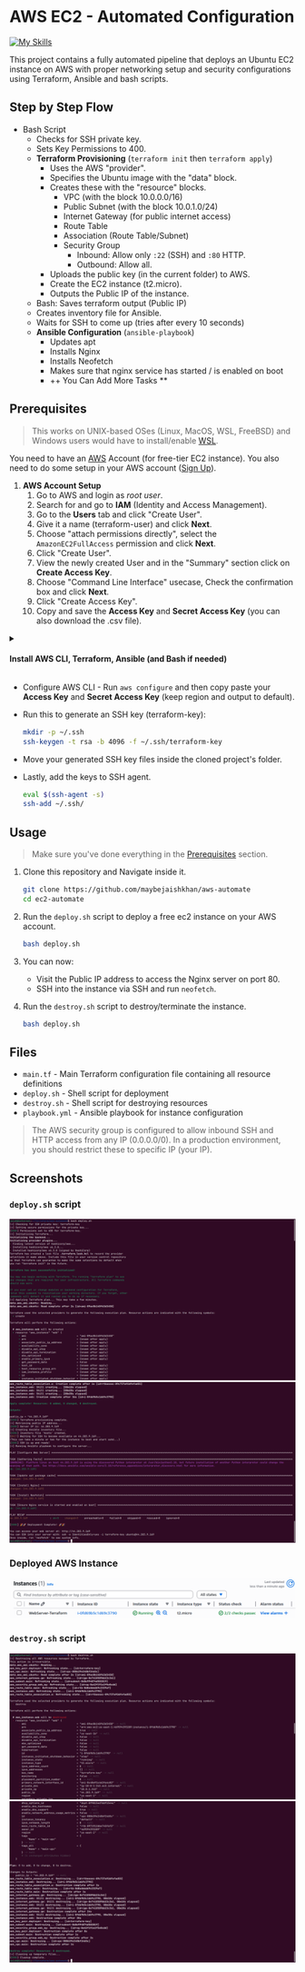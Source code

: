 # AWS EC2 - Automated Configuration

[![My Skills](https://skillicons.dev/icons?i=aws,terraform,ansible,bash)](https://skillicons.dev)

This project contains a fully automated pipeline that deploys an Ubuntu EC2 instance on AWS with proper networking setup and security configurations using Terraform, Ansible and bash scripts.


## Step by Step Flow

- Bash Script
  - Checks for SSH private key.
  - Sets Key Permissions to 400.
  - **Terraform Provisioning** (`terraform init` then `terraform apply`)
    - Uses the AWS "provider".
    - Specifies the Ubuntu image with the "data" block.
    - Creates these with the "resource" blocks.
      - VPC (with the block 10.0.0.0/16)
      - Public Subnet (with the block 10.0.1.0/24)
      - Internet Gateway (for public internet access)
      - Route Table
      - Association (Route Table/Subnet)
      - Security Group
        - Inbound: Allow only `:22` (SSH) and `:80` HTTP.
        - Outbound: Allow all.
    - Uploads the public key (in the current folder) to AWS.
    - Create the EC2 instance (t2.micro).
    - Outputs the Public IP of the instance.
  - Bash: Saves terraform output (Public IP)
  - Creates inventory file for Ansible.
  - Waits for SSH to come up (tries after every 10 seconds)
  - **Ansible Configuration** (`ansible-playbook`)
    - Updates apt
    - Installs Nginx
    - Installs Neofetch
    - Makes sure that nginx service has started / is enabled on boot
    - ++ You Can Add More Tasks **

## Prerequisites

> This works on UNIX-based OSes (Linux, MacOS, WSL, FreeBSD) and Windows users would have to install/enable [WSL](https://learn.microsoft.com/en-us/windows/wsl/install).

You need to have an [AWS](https://aws.amazon.com/console/) Account (for free-tier EC2 instance). You also need to do some setup in your AWS account ([Sign Up](https://signin.aws.amazon.com/signup?request_type=register)).

1. **AWS Account Setup**
   1. Go to AWS and login as *root user*.
   2. Search for and go to **IAM** (Identity and Access Management).
   3. Go to the **Users** tab and click "Create User".
   4. Give it a name (terraform-user) and click **Next**.
   5. Choose "attach permissions directly", select the `AmazonEC2FullAccess` permission and click **Next**.
   6. Click "Create User".
   7. View the newly created User and in the "Summary" section click on **Create Access Key**.
   8. Choose "Command Line Interface" usecase, Check the confirmation box and click **Next**.
   9. Click "Create Access Key".
   10. Copy and save the **Access Key** and **Secret Access Key** (you can also download the .csv file).

<details>
    <summary><h4>Install AWS CLI, Terraform, Ansible (and Bash if needed)</h4></summary>

- **Linux**

```bash
# AWS CLI
curl "https://awscli.amazonaws.com/awscli-exe-linux-x86_64.zip" -o "awscliv2.zip"
unzip awscliv2.zip
sudo ./aws/install

# Add HashiCorp GPG key and repo
sudo apt-get install -y gnupg software-properties-common curl
curl -fsSL https://apt.releases.hashicorp.com/gpg | sudo gpg --dearmor -o /usr/share/keyrings/hashicorp-archive-keyring.gpg
echo "deb [signed-by=/usr/share/keyrings/hashicorp-archive-keyring.gpg] \
https://apt.releases.hashicorp.com $(lsb_release -cs) main" | \
sudo tee /etc/apt/sources.list.d/hashicorp.list

# Install Terraform and Ansible
sudo apt update && sudo apt install -y terraform ansible
```

- **MacOS**

```bash
brew tap hashicorp/tap
brew install awscli hashicorp/tap/terraform ansible
```

- **FreeBSD**

```bash
pkg install python3 py39-pip terraform ansible bash
pip install awscli --upgrade --user
# Add to path if needed
echo 'export PATH=$PATH:$HOME/.local/bin' >> ~/.profile && source ~/.profile
```

- **Windows**: *Install WSL and inside it run the same commands as the Linux portion.*

---

</details>

- Configure AWS CLI - Run `aws configure` and then copy paste your **Access Key** and **Secret Access Key** (keep region and output to default).
- Run this to generate an SSH key (terraform-key):

    ```bash
    mkdir -p ~/.ssh
    ssh-keygen -t rsa -b 4096 -f ~/.ssh/terraform-key
    ```

- Move your generated SSH key files inside the cloned project's folder.
- Lastly, add the keys to SSH agent.

    ```bash
    eval $(ssh-agent -s)
    ssh-add ~/.ssh/
    ```

## Usage

> Make sure you've done everything in the [Prerequisites](#prerequisites) section.

1. Clone this repository and Navigate inside it.

    ```bash
    git clone https://github.com/maybejaishkhan/aws-automate
    cd ec2-automate
    ```

2. Run the `deploy.sh` script to deploy a free ec2 instance on your AWS account.

   ```bash
   bash deploy.sh
   ```

3. You can now:
   - Visit the Public IP address to access the Nginx server on port 80.
   - SSH into the instance via SSH and run `neofetch`.

4. Run the `destroy.sh` script to destroy/terminate the instance.

   ```bash
   bash deploy.sh
   ```

## Files

- `main.tf` - Main Terraform configuration file containing all resource definitions
- `deploy.sh` - Shell script for deployment
- `destroy.sh` - Shell script for destroying resources
- `playbook.yml` - Ansible playbook for instance configuration

> The AWS security group is configured to allow inbound SSH and HTTP access from any IP (0.0.0.0/0). In a production environment, you should restrict these to specific IP (your IP).

## Screenshots

### `deploy.sh` script

<img src="./repo/screenshots/deploy-sh-start.png" alt="deploy.sh (start)">
<img src="./repo/screenshots/deploy-sh-end.png" alt="deploy.sh (end)">

### Deployed AWS Instance

<img src="./repo/screenshots/aws-instances.png" alt="aws instance">

### `destroy.sh` script

<img src="./repo/screenshots/destroy-sh-start.png" alt="destroy.sh (start)">
<img src="./repo/screenshots/destroy-sh-end.png" alt="destroy.sh (end)">
